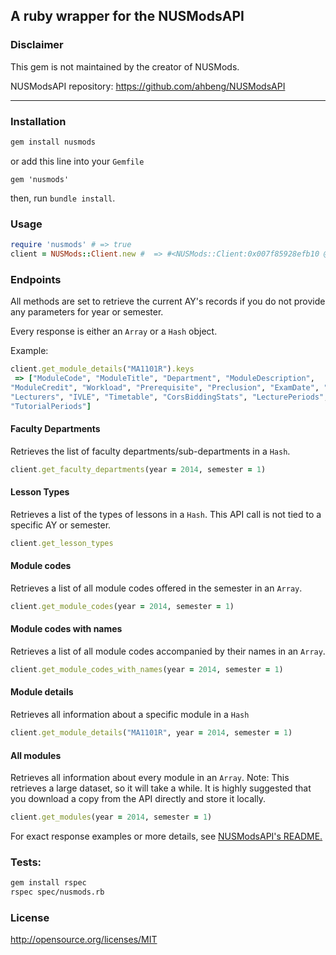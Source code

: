 A ruby wrapper for the NUSModsAPI
---

### Disclaimer 

This gem is not maintained by the creator of NUSMods.

NUSModsAPI repository: https://github.com/ahbeng/NUSModsAPI

---

### Installation

```sh
gem install nusmods
```

or add this line into your `Gemfile`

```
gem 'nusmods'
```

then, run `bundle install`.


### Usage

```rb
require 'nusmods' # => true
client = NUSMods::Client.new #  => #<NUSMods::Client:0x007f85928efb10 @base_url="http://api.nusmods.com/">
```

### Endpoints

All methods are set to retrieve the current AY's records if you do not provide
any parameters for year or semester.

Every response is either an `Array` or a `Hash` object.

Example:
```ruby
client.get_module_details("MA1101R").keys
 => ["ModuleCode", "ModuleTitle", "Department", "ModuleDescription",
"ModuleCredit", "Workload", "Prerequisite", "Preclusion", "ExamDate", "Types",
"Lecturers", "IVLE", "Timetable", "CorsBiddingStats", "LecturePeriods",
"TutorialPeriods"]
```

#### Faculty Departments

Retrieves the list of faculty departments/sub-departments in a `Hash`.

```rb
client.get_faculty_departments(year = 2014, semester = 1)
```

#### Lesson Types

Retrieves a list of the types of lessons in a `Hash`. This API call is not tied to a
specific AY or semester.

```rb
client.get_lesson_types
```

#### Module codes

Retrieves a list of all module codes offered in the semester in an `Array`.

```rb
client.get_module_codes(year = 2014, semester = 1)
```

#### Module codes with names

Retrieves a list of all module codes accompanied by their names in an `Array`.

```rb
client.get_module_codes_with_names(year = 2014, semester = 1)
```

#### Module details

Retrieves all information about a specific module in a `Hash`

```rb
client.get_module_details("MA1101R", year = 2014, semester = 1)
```

#### All modules

Retrieves all information about every module in an `Array`. 
Note: This retrieves a large dataset, so it will take a while. It is highly
suggested that you download a copy from the API directly and store it locally.

```rb
client.get_modules(year = 2014, semester = 1)
```

For exact response examples or more details, see [NUSModsAPI's README.][1]


  [1]: https://github.com/ahbeng/NUSModsAPI/blob/master/README.md


### Tests:

```sh
gem install rspec
rspec spec/nusmods.rb
```

### License

http://opensource.org/licenses/MIT
